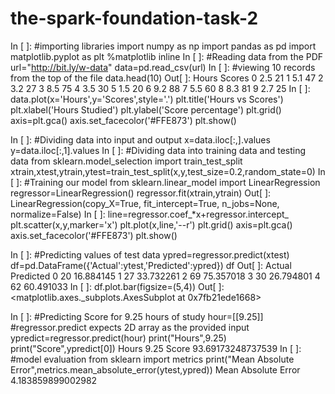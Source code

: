 # the-spark-foundation-task-2
In [ ]:
#importing libraries
import numpy as np
import pandas as pd
import matplotlib.pyplot as plt
%matplotlib inline
In [ ]:
#Reading data from the PDF
url="http://bit.ly/w-data"
data=pd.read_csv(url)
In [ ]:
#viewing 10 records from the top of the file
data.head(10)
Out[ ]:
Hours	Scores
0	2.5	21
1	5.1	47
2	3.2	27
3	8.5	75
4	3.5	30
5	1.5	20
6	9.2	88
7	5.5	60
8	8.3	81
9	2.7	25
In [ ]:
data.plot(x='Hours',y='Scores',style='.')
plt.title('Hours vs Scores')
plt.xlabel('Hours Studied')
plt.ylabel('Score percentage')
plt.grid()
axis=plt.gca()
axis.set_facecolor('#FFE873')
plt.show()

In [ ]:
#Dividing data into input and output
x=data.iloc[:,].values
y=data.iloc[:,1].values
In [ ]:
#Dividing data into training data and testing data
from sklearn.model_selection import train_test_split
xtrain,xtest,ytrain,ytest=train_test_split(x,y,test_size=0.2,random_state=0)
In [ ]:
#Training our model
from sklearn.linear_model import LinearRegression
regressor=LinearRegression()
regressor.fit(xtrain,ytrain)
Out[ ]:
LinearRegression(copy_X=True, fit_intercept=True, n_jobs=None, normalize=False)
In [ ]:
line=regressor.coef_*x+regressor.intercept_
plt.scatter(x,y,marker='x')
plt.plot(x,line,'--r')
plt.grid()
axis=plt.gca()
axis.set_facecolor('#FFE873')
plt.show()

In [ ]:
#Predicting values of test data
ypred=regressor.predict(xtest)
df=pd.DataFrame({'Actual':ytest,'Predicted':ypred})
df
Out[ ]:
Actual	Predicted
0	20	16.884145
1	27	33.732261
2	69	75.357018
3	30	26.794801
4	62	60.491033
In [ ]:
df.plot.bar(figsize=(5,4))
Out[ ]:
<matplotlib.axes._subplots.AxesSubplot at 0x7fb21ede1668>

In [ ]:
#Predicting Score for 9.25 hours of study
hour=[[9.25]] #regressor.predict expects 2D array as the provided input
ypredict=regressor.predict(hour)
print("Hours",9.25)
print("Score",ypredict[0])
Hours 9.25
Score 93.69173248737539
In [ ]:
#model evaluation
from sklearn import metrics
print("Mean Absolute Error",metrics.mean_absolute_error(ytest,ypred))
Mean Absolute Error 4.183859899002982
